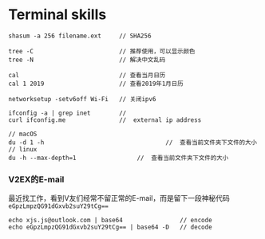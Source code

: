 # Terminal skills

```
shasum -a 256 filename.ext     // SHA256
```

```
tree -C                        // 推荐使用，可以显示颜色
tree -N                        // 解决中文乱码
```


```
cal                            // 查看当月日历
cal 1 2019                     // 查看2019年1月日历
```



```
networksetup -setv6off Wi-Fi   // 关闭ipv6
```



```
ifconfig -a | grep inet		   //
curl ifconfig.me               //  external ip address
```



```
// macOS
du -d 1 -h									//  查看当前文件夹下文件的大小
// linux
du -h --max-depth=1					//  查看当前文件夹下文件的大小
```







### V2EX的E-mail

最近找工作，看到V友们经常不留正常的E-mail，而是留下一段神秘代码
`eGpzLmpzQG91dGxvb2suY29tCg==` 

```
echo xjs.js@outlook.com | base64                // encode
echo eGpzLmpzQG91dGxvb2suY29tCg== | base64 -D   // decode
```


